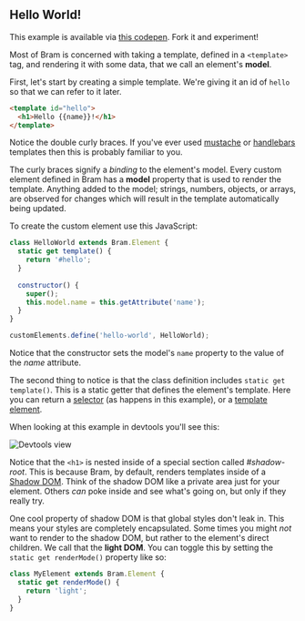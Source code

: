 ## Hello World!

<style>
  img { max-width: 100%; }
</style>

This example is available via [this codepen](http://codepen.io/matthewp/pen/dNybdG?editors=1010). Fork it and experiment!

Most of Bram is concerned with taking a template, defined in a `<template>` tag, and rendering it with some data, that we call an element's **model**.

First, let's start by creating a simple template. We're giving it an id of `hello` so that we can refer to it later.

```html
<template id="hello">
  <h1>Hello {{name}}!</h1>
</template>
```

Notice the double curly braces. If you've ever used [mustache](https://mustache.github.io/) or [handlebars](http://handlebarsjs.com/) templates then this is probably familiar to you.

The curly braces signify a *binding* to the element's model. Every custom element defined in Bram has a **model** property that is used to render the template. Anything added to the model; strings, numbers, objects, or arrays, are observed for changes which will result in the template automatically being updated.

To create the custom element use this JavaScript:

```js
class HelloWorld extends Bram.Element {
  static get template() {
    return '#hello';
  }
  
  constructor() {
    super();
    this.model.name = this.getAttribute('name');
  }
}

customElements.define('hello-world', HelloWorld);
```

Notice that the constructor sets the model's `name` property to the value of the *name* attribute. 

The second thing to notice is that the class definition includes `static get template()`. This is a static getter that defines the element's template. Here you can return a [selector](https://developer.mozilla.org/en-US/docs/Web/Guide/CSS/Getting_started/Selectors) (as happens in this example), or a [template element](https://developer.mozilla.org/en-US/docs/Web/HTML/Element/template).

When looking at this example in devtools you'll see this:

![Devtools view](https://cloud.githubusercontent.com/assets/361671/21608260/71d9daaa-d189-11e6-92d3-8134fc20d25e.png)

Notice that the `<h1>` is nested inside of a special section called *#shadow-root*. This is because Bram, by default, renders templates inside of a [Shadow DOM](https://developer.mozilla.org/en-US/docs/Web/Web_Components/Shadow_DOM). Think of the shadow DOM like a private area just for your element. Others *can* poke inside and see what's going on, but only if they really try.

One cool property of shadow DOM is that global styles don't leak in. This means your styles are completely encapsulated. Some times you might *not* want to render to the shadow DOM, but rather to the element's direct children. We call that the **light DOM**.  You can toggle this by setting the `static get renderMode()` property like so:

```js
class MyElement extends Bram.Element {
  static get renderMode() {
    return 'light';
  }
}
```
